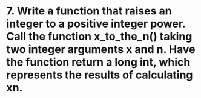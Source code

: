 # 7. Write a function that raises an integer to a positive integer power. Call the function x_to_the_n() taking two integer arguments x and n. Have the function return a long int, which represents the results of calculating xn.
